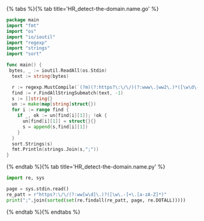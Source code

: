 {% tabs %}{% tab title='HR_detect-the-domain.name.go' %}

```go
package main
import "fmt"
import "os"
import "io/ioutil"
import "regexp"
import "strings"
import "sort"

func main() {
 bytes, _ := ioutil.ReadAll(os.Stdin)
  text := string(bytes)

  r := regexp.MustCompile(`(?m)(?:https?\:\/\/)(?:www\.|ww2\.)*([\w\d\-\.]+\.[a-z]{2,})`)
  find := r.FindAllStringSubmatch(text, -1)
  s := []string{}
  un := make(map[string]struct{})
  for i := range find {
    if _, ok := un[find[i][1]]; !ok {
      un[find[i][1]] = struct{}{}
      s = append(s,find[i][1])
    }
  }
  sort.Strings(s)
  fmt.Println(strings.Join(s,";"))
}
```

{% endtab %}{% tab title='HR_detect-the-domain.name.py' %}

```py
import re, sys

page = sys.stdin.read()
re_patt = r"https?:\/\/(?:ww[w\d]\.)?([\w\.-]+\.[a-zA-Z]*)"
print(";".join(sorted(set(re.findall(re_patt, page, re.DOTALL)))))
```

{% endtab %}{% endtabs %}
